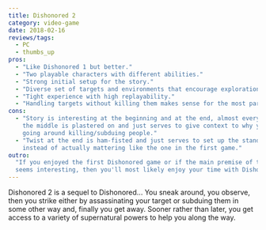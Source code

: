 ```yaml
---
title: Dishonored 2
category: video-game
date: 2018-02-16
reviews/tags:
  - PC
  - thumbs_up
pros:
  - "Like Dishonored 1 but better."
  - "Two playable characters with different abilities."
  - "Strong initial setup for the story."
  - "Diverse set of targets and environments that encourage exploration."
  - "Tight experience with high replayability."
  - "Handling targets without killing them makes sense for the most part."
cons:
  - "Story is interesting at the beginning and at the end, almost everything in
    the middle is plastered on and just serves to give context to why you are
    going around killing/subduing people."
  - "Twist at the end is ham-fisted and just serves to set up the standalone DLC
    instead of actually mattering like the one in the first game."
outro:
  "If you enjoyed the first Dishonored game or if the main premise of the game
  seems interesting, then you'll most likely enjoy your time with Dishonored 2."
---
```


Dishonored 2 is a sequel to Dishonored... You sneak around, you observe, then
you strike either by assassinating your target or subduing them in some other
way and, finally you get away. Sooner rather than later, you get access to a
variety of supernatural powers to help you along the way.
